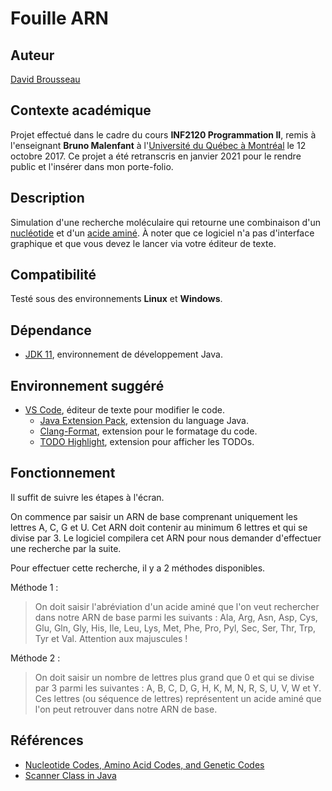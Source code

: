 # Fouille ARN
## Auteur
[David Brousseau](mailto:davousseau@gmail.com)

## Contexte académique
Projet effectué dans le cadre du cours **INF2120 Programmation II**, remis à l'enseignant **Bruno Malenfant** à l'[Université du Québec à Montréal](https://etudier.uqam.ca/) le 12 octobre 2017. Ce projet a été retranscris en janvier 2021 pour le rendre public et l'insérer dans mon porte-folio.

## Description
Simulation d'une recherche moléculaire qui retourne une combinaison d'un [nucléotide](https://fr.wikipedia.org/wiki/Nucl%C3%A9otide) et d'un [acide aminé](https://fr.wikipedia.org/wiki/Acide_amin%C3%A9). À noter que ce logiciel n'a pas d'interface graphique et que vous devez le lancer via votre éditeur de texte.

## Compatibilité
Testé sous des environnements **Linux** et **Windows**.

## Dépendance
- [JDK 11](https://openjdk.java.net/projects/jdk/11/), environnement de développement Java.

## Environnement suggéré
- [VS Code](https://code.visualstudio.com/), éditeur de texte pour modifier le code.
    - [Java Extension Pack](https://marketplace.visualstudio.com/items?itemName=vscjava.vscode-java-pack), extension du language Java.
    - [Clang-Format](https://marketplace.visualstudio.com/items?itemName=xaver.clang-format), extension pour le formatage du code.
    - [TODO Highlight](https://marketplace.visualstudio.com/items?itemName=wayou.vscode-todo-highlight), extension pour afficher les TODOs.

## Fonctionnement
Il suffit de suivre les étapes à l'écran.

On commence par saisir un ARN de base comprenant uniquement les lettres A, C, G et U. Cet ARN doit contenir au minimum 6 lettres et qui se divise par 3. Le logiciel compilera cet ARN pour nous demander d'effectuer une recherche par la suite.

Pour effectuer cette recherche, il y a 2 méthodes disponibles.

Méthode 1 :
> On doit saisir l'abréviation d'un acide aminé que l'on veut rechercher dans notre ARN de base parmi les suivants : Ala, Arg, Asn, Asp, Cys, Glu, Gln, Gly, His, Ile, Leu, Lys, Met, Phe, Pro, Pyl, Sec, Ser, Thr, Trp, Tyr et Val. Attention aux majuscules !

Méthode 2 :
> On doit saisir un nombre de lettres plus grand que 0 et qui se divise par 3 parmi les suivantes : A, B, C, D, G, H, K, M, N, R, S, U, V, W et Y. Ces lettres (ou séquence de lettres) représentent un acide aminé que l'on peut retrouver dans notre ARN de base.

## Références
- [Nucleotide Codes, Amino Acid Codes, and Genetic Codes](https://www.genome.jp/kegg/catalog/codes1.html)
- [Scanner Class in Java](https://www.geeksforgeeks.org/scanner-class-in-java/)
